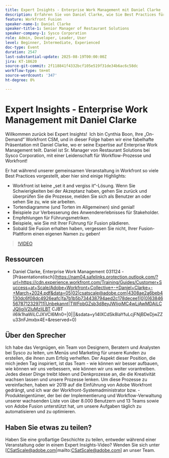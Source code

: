 ```yaml
---
title: Expert Insights - Enterprise Work Management mit Daniel Clarke
description: Erfahren Sie von Daniel Clarke, wie Sie Best Practices für das Enterprise Work-Management, die Implementierung, Führungsmetriken und Fusionsstrategien von Workfront vorstellen.
feature: Workfront Fusion
speaker-name-1: Daniel Clarke
speaker-title-1: Senior Manager of Restaurant Solutions
speaker-company-1: Sysco Corporation
role: Admin, Developer, Leader, User
level: Beginner, Intermediate, Experienced
doc-type: Event
duration: 2547
last-substantial-update: 2025-08-19T00:00:00Z
jira: KT-18620
source-git-commit: 2f118841f4332bcf105e519f31de34b6ac6c58dc
workflow-type: tm+mt
source-wordcount: '347'
ht-degree: 0%

---
```



# Expert Insights - Enterprise Work Management mit Daniel Clarke

Willkommen zurück bei Expert Insights!  Ich bin Cynthia Boon, Ihre „On-Demand“ Workfront CSM, und in dieser Folge haben wir eine fabelhafte Präsentation mit Daniel Clarke, wo er seine Expertise auf Enterprise Work Management teilt. Daniel ist Sr. Manager von Restaurant Solutions bei Sysco Corporation, mit einer Leidenschaft für Workflow-Prozesse und Workfront!  

Er hat während unserer gemeinsamen Veranstaltung in Workfront so viele Best Practices vorgestellt, aber hier sind einige Highlights:
 
* Workfront ist keine „set it and vergiss it“-Lösung. Wenn Sie Schwierigkeiten bei der Akzeptanz haben, gehen Sie zurück und überprüfen Sie die Prozesse, melden Sie sich als Benutzer an oder sehen Sie zu, wie sie arbeiten. 
* Tortendiagramme (und Torten im Allgemeinen) sind genial! 
* Beispiele zur Verbesserung des Anwendererlebnisses für Stakeholder. 
* Empfehlungen für Führungsmetriken. 
* Beispiele, wie Sie mit Ihrer Führung für Fusion plädieren. 
* Sobald Sie Fusion erhalten haben, vergessen Sie nicht, Ihrer Fusion-Plattform einen eigenen Namen zu geben!  

>[!VIDEO](https://video.tv.adobe.com/v/3469898/?learn=on&enablevpops)

## Ressourcen

* Daniel Clarke, Enterprise Work Management 031124 - [Präsentationstisch](https://nam04.safelinks.protection.outlook.com/?url=https://cdn.experience.workfront.com/Training/Guides/Customer+Success+at+Scale/Adobe+Workfront+Collective+-+Daniel+Clarke+-+March+2024.pdf&data=05|02|csatscale@adobe.com|4308ae2a6beb4130dc6f08dc4926eafc|fa7b1b5b734438794aed2c178decee1|0|0|638465678712329711|Unbekannt|TWFpbGZsb3d8eyJWIjoiMC4wLjAwMDAiLCJQIjoiV2luMzIiLBT CJBT iI6Ik1haWiLCJXVCI6Mn0=|0|||&sdata=y14IXCdSk8laYfuLcjFNjBDeDjwZZu33nFJmxbx4E=&reserved=0) 

## Über den Sprecher

Ich habe das Vergnügen, ein Team von Designern, Beratern und Analysten bei Sysco zu leiten, um Menüs und Marketing für unsere Kunden zu erstellen, die ihnen zum Erfolg verhelfen. Der Aspekt dieser Position, die mich jeden Tag inspiriert, ist das Team - wie können wir besser aufbauen, wie können wir uns verbessern, wie können wir uns weiter vorantreiben. Jedes dieser Dinge treibt Ideen und Denkprozesse an, die die Kreativität wachsen lassen und unsere Prozesse lenken. Um diese Prozesse zu vereinfachen, haben wir 2019 auf die Einführung von Adobe Workfront gedrängt, und ich war der Workfront-Systemadministrator bzw. -Produkteigentümer, der bei der Implementierung und Workflow-Verwaltung unserer wachsenden Liste von über 8.000 Benutzern und 13 Teams sowie von Adobe Fusion unterstützt hat, um unsere Aufgaben täglich zu automatisieren und zu optimieren. 

## Haben Sie etwas zu teilen?

Haben Sie eine großartige Geschichte zu teilen, entweder während einer Veranstaltung oder in einem Expert Insights-Video? Wenden Sie sich unter [CSatScale@adobe.com|mailto:CSatScale@adobe.com] an unser Team.


